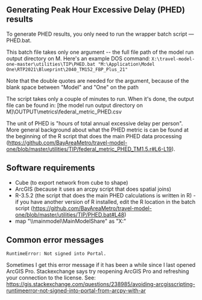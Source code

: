 ## Generating Peak Hour Excessive Delay (PHED) results

To generate PHED results, you only need to run the wrapper batch script — PHED.bat.

This batch file takes only one argument -- the full file path of the model run output directory on M. Here's an example DOS command:
`X:\travel-model-one-master\utilities\TIP\PHED.bat "M:\Application\Model One\RTP2021\Blueprint\2040_TM152_FBP_Plus_21"`

Note that the double quotes are needed for the argument, because of the blank space between "Model" and "One" on the path

The script takes only a couple of minutes to run. When it's done, the output file can be found in: [the model run output directory on M]\OUTPUT\metrics\federal_metric_PHED.csv

The unit of PHED is "hours of total annual excessive delay per person". More general background about what the PHED metric is can be found at the beginning of the R script that does the main PHED data processing
(https://github.com/BayAreaMetro/travel-model-one/blob/master/utilities/TIP/federal_metric_PHED_TM1.5.r#L6-L19).

## Software requirements
- Cube (to export network from cube to shape)
- ArcGIS (because it uses an arcpy script that does spatial joins)
- R-3.5.2 (the script that does the main PHED calculations is written in R) - if you have another version of R installed, edit the R location in the batch script (https://github.com/BayAreaMetro/travel-model-one/blob/master/utilities/TIP/PHED.bat#L48)
- map "\\\mainmodel\MainModelShare" as "X:"

## Common error messages 
`RuntimeError: Not signed into Portal.`

Sometimes I get this error message if it has been a while since I last opened ArcGIS Pro. Stackexchange says try reopening ArcGIS Pro and refreshing your connection to the license. See:
https://gis.stackexchange.com/questions/238985/avoiding-arcgisscripting-runtimeerror-not-signed-into-portal-from-arcpy-with-ar

